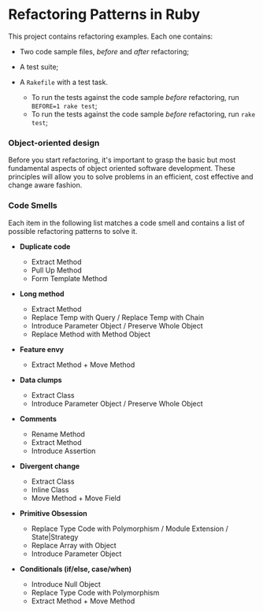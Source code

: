# Refactoring Patterns in Ruby

This project contains refactoring examples. Each one contains:

* Two code sample files, _before_ and _after_ refactoring;
* A test suite;
* A `Rakefile` with a test task.

  - To run the tests against the code sample _before_ refactoring, run
    `BEFORE=1 rake test`;
  - To run the tests against the code sample _before_ refactoring, run `rake
    test`;

### Object-oriented design

Before you start refactoring, it's important to grasp the basic but most
fundamental aspects of object oriented software development. These principles
will allow you to solve problems in an efficient, cost effective and
change aware fashion.

### Code Smells

Each item in the following list matches a code smell and contains a list of
possible refactoring patterns to solve it.

* **Duplicate code**

  - Extract Method
  - Pull Up Method
  - Form Template Method

* **Long method**

  - Extract Method
  - Replace Temp with Query / Replace Temp with Chain
  - Introduce Parameter Object / Preserve Whole Object
  - Replace Method with Method Object

* **Feature envy**

  - Extract Method + Move Method

* **Data clumps**

  - Extract Class
  - Introduce Parameter Object / Preserve Whole Object

* **Comments**

  - Rename Method
  - Extract Method
  - Introduce Assertion

* **Divergent change**

  - Extract Class
  - Inline Class
  - Move Method + Move Field

* **Primitive Obsession**

  - Replace Type Code with Polymorphism / Module Extension / State|Strategy
  - Replace Array with Object
  - Introduce Parameter Object

* **Conditionals (if/else, case/when)**

  - Introduce Null Object
  - Replace Type Code with Polymorphism
  - Extract Method + Move Method
